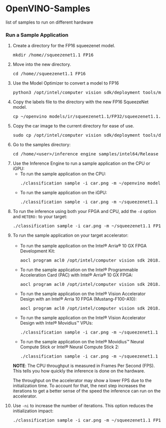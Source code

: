 # OpenVINO-Samples
list of samples to run on different hardware
<h3>Run a Sample Application</h3>

<ol>
	<li>Create a directory for the FP16 squeezenet model.
		<pre class="brush:bash; class-name:dark;">mkdir /home/<user>/squeezenet1.1_FP16</pre>
	</li>
	<li>Move into the new directory.
		<pre class="brush:bash; class-name:dark;">cd /home/<user>/squeezenet1.1_FP16</pre>
	</li>
	<li>Use the Model Optimizer to convert a model to FP16
		<pre>python3 /opt/intel/computer_vision_sdk/deployment_tools/model_optimizer/mo.py --input_model /home/<user>/openvino_models/FP32/classification/squeezenet/1.1/caffe/squeezenet1.1.caffemodel --data_type FP16 --output_dir .</pre>
	</li>
	<li> Copy the labels file to the directory with the new FP16 SqueezeNet model.
		<pre>cp ~/openvino_models/ir/squeezenet1.1/FP32/squeezenet1.1.labels .</pre>
	</li>
	<li> Copy the car image to the current directory for ease of use.
		<pre>sudo cp /opt/intel/computer_vision_sdk/deployment_tools/demo/car.png  ~/inference_engine_samples/intel64/Release</pre>
	</li>
	<li>Go to the samples directory:
		<pre class="brush:bash; class-name:dark;">cd /home/&lt;user&gt;/inference_engine_samples/intel64/Release</pre>
	</li>
	<li>Use the Inference Engine to run a sample application on the CPU or iGPU:
	<ul>
	<li> To run the sample application on the CPU:
		<pre class="brush:bash; class-name:dark;">./classification_sample -i car.png -m ~/openvino_models/ir/FP32/classification/squeezenet/1.1/caffe/squeezenet1.1.xml</pre>
	</li>
	<li>To run the sample application on the iGPU:
		<pre class="brush:bash; class-name:dark;">./classification_sample -i car.png -m ~/squeezenet1.1_FP16/squeezenet1.1.xml -d GPU</pre>
	</li>
	</ul>

<li>To run the inference using both your FPGA and CPU, add the <code>-d</code> option and <code>HETERO:</code> to your target:
		<pre class="brush:bash; class-name:dark;">./classification_sample -i car.png -m ~/squeezenet1.1_FP16/squeezenet1.1.xml -d HETERO:FPGA,CPU</pre>
		</li>

<li>To run the sample application on your target accelerator:
<br>
<br>		
<ul>
	<li> To run the sample application on the Intel® Arria® 10 GX FPGA Development Kit:
		<pre class="brush:bash; class-name:dark;">aocl program acl0 /opt/intel/computer_vision_sdk_2018.5.445/bitstreams/a10_devkit_bitstreams/5-0_A10DK_FP11_SqueezeNet.aocx</pre>
	</li>
	<li>To run the sample application on the Intel® Programmable Acceleration Card (PAC) with Intel® Arria® 10 GX FPGA:
		<pre class="brush:bash; class-name:dark;">aocl program acl0 /opt/intel/computer_vision_sdk_2018.5.445/bitstreams/a10_dcp_bitstreams/5-0_RC_FP11_SqueezeNet.aocx</pre>
	</li>
	<li>To run the sample application on the Intel® Vision Accelerator Design with an Intel® Arria 10 FPGA (Mustang-F100-A10):
		<pre class="brush:bash; class-name:dark;">aocl program acl0 /opt/intel/computer_vision_sdk_2018.5.445/bitstreams/a10_vision_design_bitstreams/5-0_PL1_FP11_SqueezeNet.aocx</pre>
	</li>
	<li>To run the sample application on the Intel® Vision Accelerator Design with Intel® Movidius™ VPUs:
		<pre class="brush:bash; class-name:dark;">./classification_sample -i car.png -m ~/squeezenet1.1_FP16/squeezenet1.1.xml -d HDDL</pre>
	</li>
	<li>To run the sample application on the Intel® Movidius™ Neural Compute Stick or Intel® Neural Compute Stick 2:
		<pre class="brush:bash; class-name:dark;">./classification_sample -i car.png -m ~/squeezenet1.1_FP16/squeezenet1.1.xml -d MYRIAD</pre>
	</li>
	</ul>

</li>
<p class="note"><strong>NOTE</strong>: The CPU throughput is measured in Frames Per Second (FPS). This tells you how quickly the inference is done on the hardware.</p>
<p>The throughput on the accelerator may show a lower FPS due to the initialization time. To account for that, the next step increases the iterations to get a better sense of the speed the inference can run on the accelerator.</p>
</li>
	<li>Use <code>-ni</code> to increase the number of iterations. This option reduces the initialization impact:
		<pre class="brush:bash; class-name:dark;">./classification_sample -i car.png -m ~/squeezenet1.1_FP16/squeezenet1.1.xml -d HETERO:FPGA,CPU -ni 100</pre>
	</li>

</ol>
